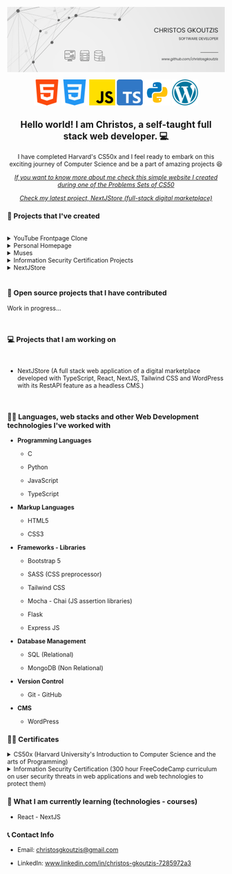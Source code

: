 ![CHRISTOS GKOUTZIS](profile-banner.png)

<p align='center'>
<img height="60" src="html-5.png">
<img height="60" src="css-3.png">
<img height="60" src="js.png">
<img height="60" src="ts.png">
<img height="60" src="python.png">
<img height="60" src="wordpress.png">
</p>

<h2 align="center">Hello world! I am Christos, a self-taught full stack web developer. 💻</h2>
<p align="center">I have completed Harvard's CS50x and I feel ready to embark on this exciting journey of Computer Science and be a part of amazing projects 😆</p>

<em><p align="center"><a href="https://christosgkoutzis.github.io/About-me/">If you want to know more about me check this simple website I created during one of the Problems Sets of CS50</a></p></em>

<em><p align="center"><a href="https://github.com/christosgkoutzis/NextJStore">Check my latest project, NextJStore (full-stack digital marketplace)</a></p></em>

### 💾 Projects that I've created

</br>

<details>
	
<summary> YouTube Frontpage Clone </summary> <br/>

- **Summary:** An updated and responsive version of the final project of the HTML-CSS course by SuperSimpleDev. <br/>

- <a href="https://github.com/christosgkoutzis/YouTube-frontpage-clone">Project's Repository</a> <br/>

- <a href="https://christosgkoutzis.github.io/YouTube-frontpage-clone/">Have a look at the project!</a> <br/>

</details>

<details>
	
<summary> Personal Homepage </summary> <br/>

- **Summary:** An introductory simple 4-page website, developed with front-end technologies (HTML, CSS, JavaScript, Bootstrap) that contains basic information about my career, my interests and my future ambitions. <br/>

- <a href="https://github.com/christosgkoutzis/About-me">Project's Repository</a> <br/>

- <a href="https://christosgkoutzis.github.io/About-me/">Have a look at the project!</a> <br/>

</details>

<details>

<summary> Muses </summary> <br/>

- **Summary:** A website for a contemporary Art Museum located in Athens Greece. It's developed using a Figma design from a UX-UI designer and was used as the final project of CS50x course. <br/>

- <a href="https://github.com/christosgkoutzis/Muses">Projects's repository</a> <br/>

- <a href="https://christosgkoutzis.github.io/Muses/">Have a look at the project!</a> <br/>

</details>

<details>
	
<summary> Information Security Certification Projects </summary> <br/>

- **Summary:** A collection of 4 projects including 2 full stack web applications developed using the MERN stack (a NASDAQ Stock Price Checker and an Anonymous Message Board) and 2 Python programs (a SHA-1 Password Cracker and a Port Scanner) that I've built during my Information Security Certificatation by FreeCodeCamp. <br/>

- <a href="https://github.com/christosgkoutzis/Information_Security_Certification">Projects's repository</a> <br/>

</details>

<details>
	
<summary> NextJStore </summary> <br/>

- **Summary:** A full stack web application of a digital marketplace developed with TypeScript, React, NextJS, Tailwind CSS and WordPress with its RestAPI feature as a headless CMS. <br/>

- <a href="https://github.com/christosgkoutzis/NextJStore">Projects's repository</a> <br/>

- <a href="https://nextjstore-six.vercel.app/">Have a look at the project!</a> <br/>

</details>


</br>

### 🔧 Open source projects that I have contributed

Work in progress...

</br>

### 💻 Projects that I am working on

</br>

* NextJStore (A full stack web application of a digital marketplace developed with TypeScript, React, NextJS, Tailwind CSS and WordPress with its RestAPI feature as a headless CMS.)

</br>

### 👨‍💻 Languages, web stacks and other Web Development technologies I've worked with


  - **Programming Languages**
  
      - C
        
      - Python
        
      - JavaScript
        
      - TypeScript
  
  - **Markup Languages**
  
      - HTML5
        
      - CSS3
  
  - **Frameworks - Libraries**
  
      - Bootstrap 5

      - SASS (CSS preprocessor)
        
      - Tailwind CSS
        
      - Mocha - Chai (JS assertion libraries)
   
      - Flask

      - Express JS

  - **Database Management**
  
      - SQL (Relational)
        
      - MongoDB (Non Relational)
    
  - **Version Control**
  
      - Git - GitHub

  - **CMS**
  
      - WordPress

### 👨‍🎓 Certificates


<details>
	
<summary> CS50x (Harvard University's Introduction to Computer Science and the arts of Programming) </summary> <br/>

<p align="center">
  <img src="CS50x.png" alt="Information Security Certificate" width=80%>
</p>

</details>

<details>
	
<summary> Information Security Certification (300 hour FreeCodeCamp curriculum on user security threats in web applications and web technologies to protect them) </summary> <br/>

<p align="center">
  <img src="Information_Security.png" alt="Information Security Certificate" width=80%>
</p>

<summary> The ReGenaration Initiative: AI 360 School powered by Microsoft </summary> <br/>

<p align="center">
  <img src="Microsoft AI 360 School.jpg" alt="Microsoft AI 360 School" width=80%>
</p>

<summary> Microsoft Certified AI-900: Azure AI Fundamentals </summary> <br/>

<p align="center">
  <img src="Microsoft AI 900 (Azure AI Fundamentals).jpg" alt="Microsoft AI 900 (Azure AI Fundamentals)" width=80%>
</p>


</details>
  
### 📖 What I am currently learning (technologies - courses)

  - React - NextJS

### 📞 Contact Info

 - Email: christosgkoutzis@gmail.com

 - LinkedIn: www.linkedin.com/in/christos-gkoutzis-7285972a3 

